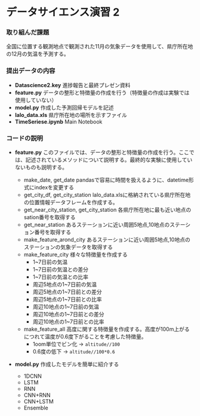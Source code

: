 # データサイエンス演習 2



### 取り組んだ課題

全国に位置する観測地点で観測された11月の気象データを使用して、県庁所在地の12月の気温を予測する。



### 提出データの内容

- **Datascience2.key**
  進捗報告と最終プレゼン資料
- **feature.py**
  データの整形と特徴量の作成を行う（特徴量の作成は実験では使用していない）
- **model.py**
  作成した予測回帰モデルを記述
- **lalo_data.xls**
  県庁所在地の場所を示すファイル
- **TimeSeriese.ipynb**
  Main Notebook
  
  



<div style="page-break-before:always"></div>

### コードの説明

- **feature.py**
  このファイルでは、データの整形と特徴量の作成を行う。ここでは、記述されているメソッドについて説明する。最終的な実験に使用していないものも説明する。
  - make_date, get_date
    pandasで容易に時間を扱えるように、datetime形式にindexを変更する
  - get_city_df, get_city_station
    lalo_data.xlsに格納されている県庁所在地の位置情報データフレームを作成する。
  - get_near_city_station, get_city_station
    各県庁所在地に最も近い地点のsation番号を取得する
  - get_near_station
    あるステーションに近い周囲5地点,10地点のステーション番号を取得する
  - make_feature_arond_city
    あるステーションに近い周囲5地点,10地点のステーションの気象データを取得する
  - make_feature_city
    様々な特徴量を作成する
    - 1~7日前の気温
    - 1~7日前の気温との差分
    - 1~7日前の気温との比率
    - 周辺5地点の1~7日前の気温
    - 周辺5地点の1~7日前との差分
    - 周辺5地点の1~7日前との比率
    - 周辺10地点の1~7日前の気温
    - 周辺10地点の1~7日前との差分
    - 周辺10地点の1~7日前との比率
  - make_feature_all
    高度に関する特徴量を作成する。高度が100m上がるにつれて温度が0.6度下がることを考慮した特徴量。
    - 1oom単位でビン化  → `altitude//100`
    - 0.6度の低下  → `altitude//100*0.6`

- **model.py**
  作成したモデルを簡単に紹介する
  - 1DCNN
  - LSTM
  - RNN
  - CNN+RNN
  - CNN+LSTM
  - Ensemble